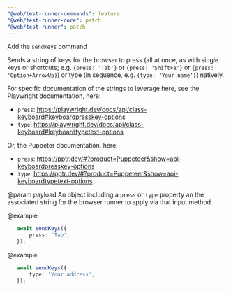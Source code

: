```yaml
---
"@web/test-runner-commands": feature
"@web/test-runner-core": patch
"@web/test-runner": patch
---
```


Add the `sendKeys` command

Sends a string of keys for the browser to press (all at once, as with single keys
or shortcuts; e.g. `{press: 'Tab'}` or `{press: 'Shift+a'}` or
`{press: 'Option+ArrowUp}`) or type (in sequence, e.g. `{type: 'Your name'}`) natively.

For specific documentation of the strings to leverage here, see the Playwright documentation,
here:

- `press`: https://playwright.dev/docs/api/class-keyboard#keyboardpresskey-options
- `type`: https://playwright.dev/docs/api/class-keyboard#keyboardtypetext-options

Or, the Puppeter documentation, here:

- `press`: https://pptr.dev/#?product=Puppeteer&show=api-keyboardpresskey-options
- `type`: https://pptr.dev/#?product=Puppeteer&show=api-keyboardtypetext-options

@param payload An object including a `press` or `type` property an the associated string
    for the browser runner to apply via that input method.

@example
```ts
   await sendKeys({
       press: 'Tab',
   });
```

@example
```ts
   await sendKeys({
       type: 'Your address',
   });
```
